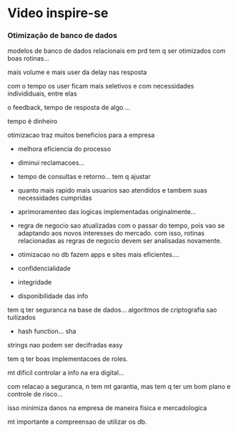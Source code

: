 # Video inspire-se

### Otimização de banco de dados

modelos de banco de dados relacionais em prd tem q ser otimizados com boas rotinas...

mais volume e mais user da delay nas resposta

com o tempo os user ficam mais seletivos e com necessidades individiduais, entre elas

o feedback, tempo de resposta de algo....

tempo é dinheiro

otimizacao traz muitos beneficios para a empresa

- melhora eficiencia do processo
- diminui reclamacoes...
- tempo de consultas e retorno... tem q ajustar
- quanto mais rapido mais usuarios sao atendidos e tambem suas necessidades cumpridas
- aprimoramenteo das logicas implementadas originalmente...

- regra de negocio sao atualizadas com o passar do tempo, pois vao se adaptando aos novos interesses do mercado. com isso, rotinas relacionadas as regras de negocio devem ser analisadas novamente.

- otimizacao no db fazem apps e sites mais eficientes....

- confidencialidade
- integridade
- disponibilidade das info

tem q ter seguranca na base de dados... algoritmos de criptografia sao tuilizados

- hash function... sha

strings nao podem ser decifradas easy

tem q ter boas implementacoes de roles.

mt dificil controlar a info na era digital...

com relacao a seguranca, n tem mt garantia, mas tem q ter um bom plano e controle de risco...

isso minimiza danos na empresa de maneira fisica e mercadologica

mt importante a compreensao de utilizar os db.

